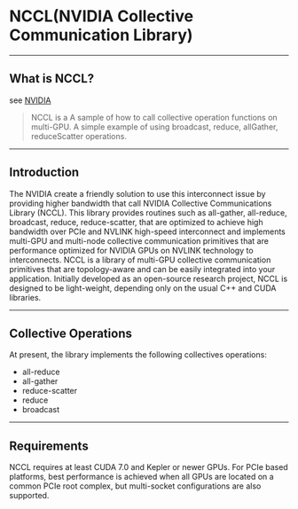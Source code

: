 # NCCL(NVIDIA Collective Communication Library)

----
## What is NCCL?
see [NVIDIA](https://docs.nvidia.com/deeplearning/sdk/nccl-developer-guide/docs/index.html)

> NCCL is a A sample of how to call collective operation functions on multi-GPU. A simple example of using broadcast, reduce, allGather, reduceScatter operations.

----

## Introduction

The NVIDIA create a friendly solution to use this interconnect issue by providing higher bandwidth that call NVIDIA Collective Communications Library (NCCL). This library provides routines such as all-gather, all-reduce, broadcast, reduce, reduce-scatter, that are optimized to achieve high bandwidth over PCIe and NVLINK high-speed interconnect and implements multi-GPU and multi-node collective communication primitives that are performance optimized for NVIDIA GPUs on NVLINK technology to interconnects.  NCCL is a library of multi-GPU collective communication primitives that are topology-aware and can be easily integrated into your application. Initially developed as an open-source research project, NCCL is designed to be light-weight, depending only on the usual C++ and CUDA libraries.

----

## Collective Operations

At present, the library implements the following collectives operations:

* all-reduce
* all-gather
* reduce-scatter
* reduce
* broadcast

----

## Requirements

NCCL requires at least CUDA 7.0 and Kepler or newer GPUs. For PCIe based platforms, best performance is achieved when all GPUs are located on a common PCIe root complex, but multi-socket configurations are also supported.
